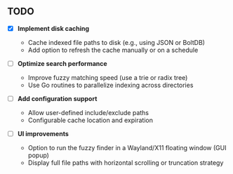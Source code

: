 ## TODO

- [x] **Implement disk caching**

  - Cache indexed file paths to disk (e.g., using JSON or BoltDB)
  - Add option to refresh the cache manually or on a schedule

- [ ] **Optimize search performance**

  - Improve fuzzy matching speed (use a trie or radix tree)
  - Use Go routines to parallelize indexing across directories

- [ ] **Add configuration support**

  - Allow user-defined include/exclude paths
  - Configurable cache location and expiration

- [ ] **UI improvements**

  - Option to run the fuzzy finder in a Wayland/X11 floating window (GUI popup)
  - Display full file paths with horizontal scrolling or truncation strategy
